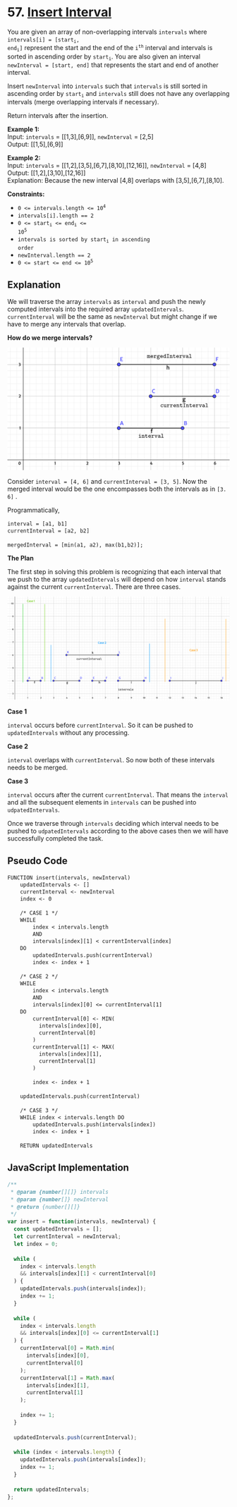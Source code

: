 # 57. [Insert Interval](https://leetcode.com/problems/insert-interval/)

You are given an array of non-overlapping intervals `intervals` where <code>intervals[i] = [start<sub>i</sub>, end<sub>i</sub>]</code> represent the start and the end of the <code>i<sup>th</sup></code> interval and intervals is sorted in ascending order by <code>start<sub>i</sub></code>. You are also given an interval `newInterval = [start, end]` that represents the start and end of another interval.

Insert `newInterval` into `intervals` such that `intervals` is still sorted in ascending order by <code>start<sub>i</sub></code> and `intervals` still does not have any overlapping intervals (merge overlapping intervals if necessary).

Return intervals after the insertion.

**Example 1:**  
Input: `intervals` = [[1,3],[6,9]], `newInterval` = [2,5]  
Output: [[1,5],[6,9]]

**Example 2:**  
Input: `intervals` = [[1,2],[3,5],[6,7],[8,10],[12,16]], `newInterval` = [4,8]  
Output: [[1,2],[3,10],[12,16]]  
Explanation: Because the new interval [4,8] overlaps with [3,5],[6,7],[8,10].

**Constraints:**

- <code>0 <= intervals.length <= 10<sup>4</sup></code>
- <code>intervals[i].length == 2</code>
- <code>0 <= start<sub>i</sub> <= end<sub>i</sub> <= 10<sup>5</sup></code>
- <code>intervals is sorted by start<sub>i</sub> in ascending order</code>
- <code>newInterval.length == 2</code>
- <code>0 <= start <= end <= 10<sup>5</sup></code>

## Explanation

We will traverse the array `intervals` as `interval` and push the newly computed intervals into the required array `updatedIntervals`. `currentInterval` will be the same as `newInterval` but might change if we have to merge any intervals that overlap.

**How do we merge intervals?**    

![images](<./images/mergeInterval.png> "Merging Intervals")

Consider `interval = [4, 6]` and `currentInterval = [3, 5]`. Now the merged interval would be the one encompasses both the intervals as in `[3. 6]` .

Programmatically,

```
interval = [a1, b1]
currentInterval = [a2, b2]

mergedInterval = [min(a1, a2), max(b1,b2)];
```

**The Plan**

The first step in solving this problem is recognizing that each interval that we push to the array `updatedIntervals` will depend on how `interval` stands against the current `currentInterval`. There are three cases.

![image](<./images/cases.png> "Different Cases")

**Case 1**

`interval` occurs before `currentInterval`. So it can be pushed to `updatedIntervals` without any processing.

**Case 2**

`interval` overlaps with `currentInterval`. So now both of these intervals needs to be merged.

**Case 3**

`interval` occurs after the current `currentInterval`. That means the `interval` and all the subsequent elements in `intervals` can be pushed into `udpatedIntervals`.

Once we traverse through `intervals` deciding which interval needs to be pushed to `udpatedIntervals` according to the above cases then we will have successfully completed the task.

## Pseudo Code

```
FUNCTION insert(intervals, newInterval)
	updatedIntervals <- []
	currentInterval <- newInterval
	index <- 0
	
	/* CASE 1 */
	WHILE
		index < intervals.length
		AND
		intervals[index][1] < currentInterval[index]
	DO
	  	updatedIntervals.push(currentInterval)
		index <- index + 1

	/* CASE 2 */
	WHILE
		index < intervals.length
		AND
		intervals[index][0] <= currentInterval[1]
	DO
	    currentInterval[0] <- MIN(
	      intervals[index][0],
	      currentInterval[0]
	    )
	    currentInterval[1] <- MAX(
	      intervals[index][1],
	      currentInterval[1]
	    )
	
	    index <- index + 1

	updatedIntervals.push(currentInterval)

	/* CASE 3 */	
	WHILE index < intervals.length DO
		updatedIntervals.push(intervals[index])
		index <- index + 1
	
	RETURN updatedIntervals
```


## JavaScript Implementation

```js
/**
 * @param {number[][]} intervals
 * @param {number[]} newInterval
 * @return {number[][]}
 */
var insert = function(intervals, newInterval) {
  const updatedIntervals = [];
  let currentInterval = newInterval;
  let index = 0;

  while (
    index < intervals.length
    && intervals[index][1] < currentInterval[0]
  ) {
    updatedIntervals.push(intervals[index]);
    index += 1;
  }

  while (
    index < intervals.length
    && intervals[index][0] <= currentInterval[1]
  ) {
    currentInterval[0] = Math.min(
      intervals[index][0],
      currentInterval[0]
    );
    currentInterval[1] = Math.max(
      intervals[index][1],
      currentInterval[1]
    );

    index += 1;
  }

  updatedIntervals.push(currentInterval);

  while (index < intervals.length) {
    updatedIntervals.push(intervals[index]);
    index += 1;
  }

  return updatedIntervals;
};
```